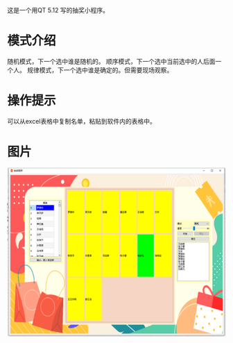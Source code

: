 这是一个用QT 5.12 写的抽奖小程序。
# 模式介绍
随机模式，下一个选中谁是随机的。
顺序模式，下一个选中当前选中的人后面一个人。
规律模式，下一个选中谁是确定的。但需要现场观察。

# 操作提示
可以从excel表格中复制名单，粘贴到软件内的表格中。

# 图片

![image](introduction.png)
